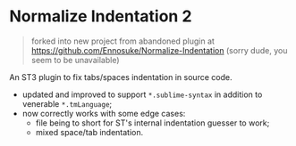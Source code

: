 # Normalize Indentation 2

> forked into new project from abandoned plugin at https://github.com/Ennosuke/Normalize-Indentation (sorry dude, you seem to be unavailable)

An ST3 plugin to fix tabs/spaces indentation in source code.
 
- updated and improved to support `*.sublime-syntax` in addition to venerable `*.tmLanguage`;
- now correctly works with some edge cases:
    - file being to short for ST's internal indentation guesser to work;
    - mixed space/tab indentation.
